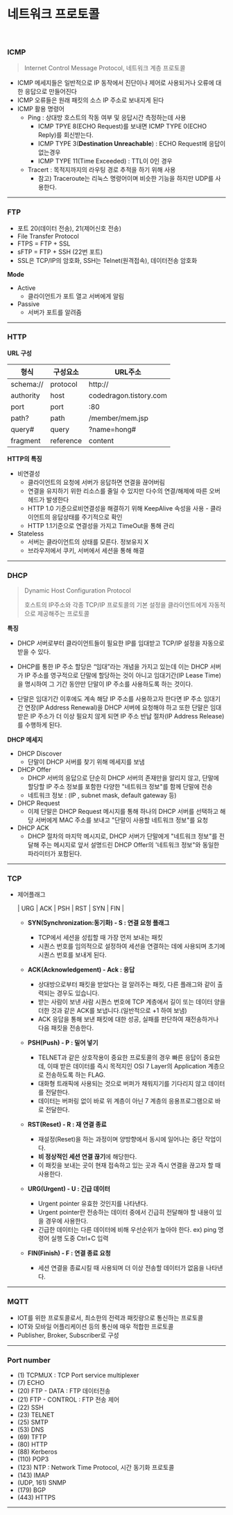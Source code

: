 # 네트워크 프로토콜

<br>



### ICMP

> Internet Control Message Protocol, 네트워크 계층 프로토콜

* ICMP 메세지들은 일반적으로 IP 동작에서 진단이나 제어로 사용되거나 오류에 대한 응답으로 만들어진다
* ICMP 오류들은 원래 패킷의 소스 IP 주소로 보내지게 된다
* ICMP 활용 명령어
  * Ping : 상대방 호스트의 작동 여부 및 응답시간 측정하는데 사용
    * ICMP TPYE 8(ECHO Request)를 보내면 ICMP TYPE 0(ECHO Reply)를 회신받는다.
    * ICMP TYPE 3(**Destination Unreachable**) : ECHO Request에 응답이 없는경우
    * ICMP TYPE 11(Time Exceeded) : TTL이 0인 경우
  * Tracert : 목적지까지의 라우팅 경로 추적을 하기 위해 사용
    * 참고) Traceroute는 리눅스 명령어이며 비슷한 기능을 하지만 UDP를 사용한다.

---

### FTP

* 포트 20(데이터 전송), 21(제어신호 전송)
* File Transfer Protocol
* FTPS = FTP + SSL
* sFTP = FTP + SSH (22번 포트)
* SSL은 TCP/IP의 암호화, SSH는 Telnet(원격접속), 데이터전송 암호화

**Mode**

* Active
  * 클라이언트가 포트 열고 서버에게 알림
* Passive
  * 서버가 포트를 알려줌

---

### HTTP

**URL 구성**

| 형식      | 구성요소  | URL주소                |
| --------- | --------- | ---------------------- |
| schema:// | protocol  | http://                |
| authority | host      | codedragon.tistory.com |
| port      | port      | :80                    |
| path?     | path      | /member/mem.jsp        |
| query#    | query     | ?name=hong#            |
| fragment  | reference | content                |

**HTTP의 특징**

* 비연결성
  * 클라이언트의 요청에 서버가 응답하면 연결을 끊어버림
  * 연결을 유지하기 위한 리소스를 줄일 수 있지만 다수의 연결/해제에 따른 오버헤드가 발생한다
  * HTTP 1.0 기준으로비연결성을 해결하기 위해 KeepAlive 속성을 사용 - 클라이언트의 응답상태를 주기적으로 확인
  * HTTP 1.1기준으로 연결성을 가지고 TimeOut을 통해 관리
* Stateless
  * 서버는 클라이언트의 상태를 모른다. 정보유지 X
  * 브라우저에서 쿠키, 서버에서 세션을 통해 해결

---

### DHCP

> Dynamic Host Configuration Protocol
>
> 호스트의 IP주소와 각종 TCP/IP 프로토콜의 기본 설정을 클라이언트에게 자동적으로 제공해주는 프로토콜

**특징**

* DHCP 서버로부터 클라이언트들이 필요한 IP를 임대받고 TCP/IP 설정을 자동으로 받을 수 있다.

* DHCP를 통한 IP 주소 할당은 “임대”라는 개념을 가지고 있는데 이는 DHCP 서버가 IP 주소를 영구적으로 단말에 할당하는 것이 아니고 임대기간(IP Lease Time)을 명시하여 그 기간 동안만 단말이 IP 주소를 사용하도록 하는 것이다.
* 단말은 임대기간 이후에도 계속 해당 IP 주소를 사용하고자 한다면 IP 주소 임대기간 연장(IP Address Renewal)을 DHCP 서버에 요청해야 하고 또한 단말은 임대 받은 IP 주소가 더 이상 필요치 않게 되면 IP 주소 반납 절차(IP Address Release)를 수행하게 된다.

**DHCP 메세지**

* DHCP Discover
  * 단말이 DHCP 서버를 찾기 위해 메세지를 보냄
* DHCP Offer
  * DHCP 서버의 응답으로 단순히 DHCP 서버의 존재만을 알리지 않고, 단말에 할당할 IP 주소 정보를 포함한 다양한 "네트워크 정보"를 함께 단말에 전송
  * 네트워크 정보 : (IP , subnet mask, default gateway 등)
* DHCP Request
  * 이제 단말은 DHCP Request 메시지를 통해 하나의 DHCP 서버를 선택하고 해당 서버에게 MAC 주소를 보내고 "단말이 사용할 네트워크 정보"를 요청
* DHCP ACK
  * DHCP 절차의 마지막 메시지로, DHCP 서버가 단말에게 "네트워크 정보"를 전달해 주는 메시지로 앞서 설명드린 DHCP Offer의 '네트워크 정보"와 동일한 파라미터가 포함된다.

---

### TCP

* 제어플래그

  | URG | ACK | PSH | RST | SYN | FIN |

  * **SYN(Synchronization:동기화) - S : 연결 요청 플래그**
    * TCP에서 세션을 성립할 때 가장 먼저 보내는 패킷
    * 시퀀스 번호를 임의적으로 설정하여 세션을 연결하는 데에 사용되며 초기에 시퀀스 번호를 보내게 된다.

   

  * **ACK(Acknowledgement) - Ack : 응답**
    * 상대방으로부터 패킷을 받았다는 걸 알려주는 패킷, 다른 플래그와 같이 출력되는 경우도 있습니다.
    * 받는 사람이 보낸 사람 시퀀스 번호에 TCP 계층에서 길이 또는 데이터 양을 더한 것과 같은 ACK를 보냅니다.(일반적으로 +1 하여 보냄)
    * ACK 응답을 통해 보낸 패킷에 대한 성공, 실패를 판단하여 재전송하거나 다음 패킷을 전송한다.

   

  * **PSH(Push) - P : 밀어 넣기**
    * TELNET과 같은 상호작용이 중요한 프로토콜의 경우 빠른 응답이 중요한데, 이때 받은 데이터를 즉시 목적지인 OSI 7 Layer의 Application 계층으로 전송하도록 하는 FLAG.
    * 대화형 트래픽에 사용되는 것으로 버퍼가 채워지기를 기다리지 않고 데이터를 전달한다.
    * 데이터는 버퍼링 없이 바로 위 계층이 아닌 7 계층의 응용프로그램으로 바로 전달한다.

   

  * **RST(Reset) - R : 재 연결 종료**
    * 재설정(Reset)을 하는 과정이며 양방향에서 동시에 일어나는 중단 작업이다.
    * **비 정상적인 세션 연결 끊기**에 해당한다.
    * 이 패킷을 보내는 곳이 현재 접속하고 있는 곳과 즉시 연결을 끊고자 할 때 사용한다.

  

  * **URG(Urgent) - U : 긴급 데이터**
    * Urgent pointer 유효한 것인지를 나타낸다. 
    * Urgent pointer란 전송하는 데이터 중에서 긴급히 전달해야 할 내용이 있을 경우에 사용한다. 
    * 긴급한 데이터는 다른 데이터에 비해 우선순위가 높아야 한다. ex) ping 명령어 실행 도중 Ctrl+C 입력

  * **FIN(Finish) - F : 연결 종료 요청**
    * 세션 연결을 종료시킬 때 사용되며 더 이상 전송할 데이터가 없음을 나타낸다.

---

### MQTT

* IOT를 위한 프로토콜로서, 최소한의 전력과 패킷량으로 통신하는 프로토콜
*  IOT와 모바일 어플리케이션 등의 통신에 매우 적합한 프로토콜
* Publisher, Broker, Subscriber로 구성

---

### Port number

* (1) TCPMUX : TCP Port service multiplexer
* (7) ECHO 
* (20) FTP - DATA : FTP 데이터전송
* (21) FTP - CONTROL : FTP 전송 제어
* (22) SSH
* (23) TELNET
* (25) SMTP 
* (53) DNS
* (69) TFTP 
* (80) HTTP
* (88) Kerberos
* (110) POP3
* (123) NTP : Network Time Protocol, 시간 동기화 프로토콜
* (143) IMAP
* (UDP, 161) SNMP
* (179) BGP
* (443) HTTPS

---

